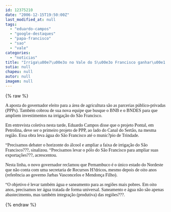 ```yaml
---
id: 12375210
date: "2006-12-15T19:50:00Z"
last_modified_at: null
tags:
  - "eduardo-campos"
  - "google-destaques"
  - "papa-francisco"
  - "sao"
  - "vale"
categories:
  - "noticias"
title: "Irriga\u00e7\u00e3o no Vale do S\u00e3o Francisco ganhar\u00e1 destaque na gest\u00e3o Eduardo Campos"
sutia: null
chapeu: null
autor: null
imagem: null
---
```

{% raw %}
<p><P><FONT face=Verdana>A aposta do governador eleito para a área de agricultura são as parcerias público-privadas (PPPs). Também cobrou de sua nova equipe que busque o BNB e o BNDES para que ampliem investimentos na irrigação do São Francisco.<BR></FONT><FONT face=Verdana></FONT></P></p>
<p><P><FONT face=Verdana>Em entrevista coletiva nesta tarde, Eduardo Campos disse que o projeto Pontal, em Petrolina, deve ser o primeiro projeto de PPP, ao lado do Canal do Sertão, na mesma região. Essa obra leva água do São Francisco até o munic?pio de Trindade.<BR></FONT></P></p>
<p><P><FONT face=Verdana>“Precisamos debater o horizonte do álcool e ampliar a faixa de irrigação do São Francisco???, sinalizou. “Precisamos levar o pólo do São Francisco para ampliar suas exportações???, acrescentou.<BR></FONT></P></p>
<p><P><FONT face=Verdana>Nesta linha, o novo governador reclamou que Pernambuco é o único estado do Nordeste que não conta com uma secretaria de Recursos H?dricos, mesmo depois de oito anos (referência ao governo Jarbas Vasconcelos e Mendonça Filho).<BR></FONT></P></p>
<p><P><FONT face=Verdana>“O objetivo é levar também água e saneamento para as regiões mais pobres. Em oito anos, precisamos ter água tratada de forma universal. Saneamento e água não são apenas abastecimento, mas também integração (produtiva) das regiões???.</P></FONT> </p>
{% endraw %}